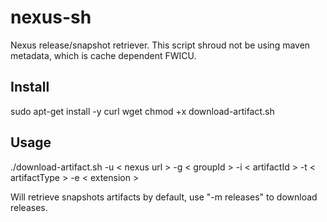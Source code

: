 nexus-sh
========

Nexus release/snapshot retriever. This script shroud not be using maven metadata, which is cache dependent FWICU.

Install
-------

sudo apt-get install -y curl wget
chmod +x download-artifact.sh

Usage
-----

./download-artifact.sh -u < nexus url > -g < groupId > -i < artifactId > -t < artifactType > -e < extension >

Will retrieve snapshots artifacts by default, use "-m releases" to download releases.
